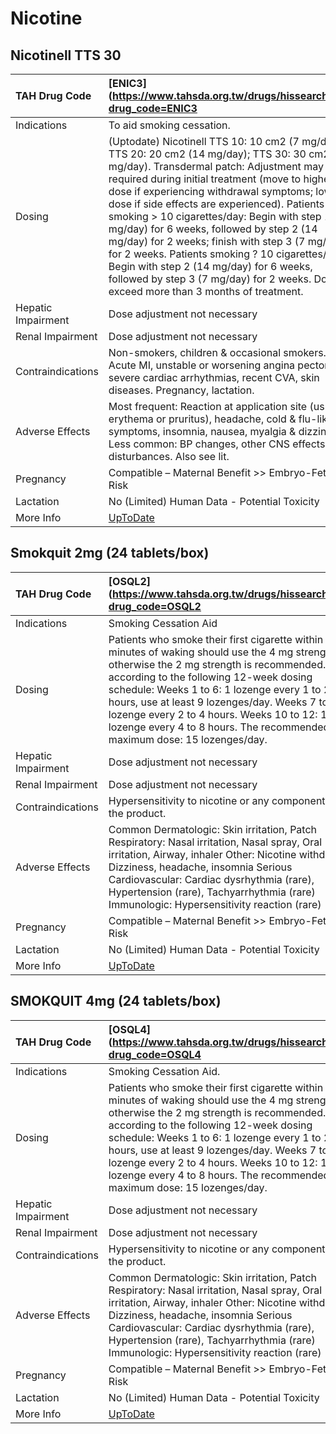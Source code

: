# Nicotine

## Nicotinell TTS 30

| TAH Drug Code      | [ENIC3](https://www.tahsda.org.tw/drugs/hissearch.php?drug_code=ENIC3                                                                                                                                                                                                                                                                                                                                                                                                                                                                                                                                                                     |
|:-------------------|:------------------------------------------------------------------------------------------------------------------------------------------------------------------------------------------------------------------------------------------------------------------------------------------------------------------------------------------------------------------------------------------------------------------------------------------------------------------------------------------------------------------------------------------------------------------------------------------------------------------------------------------|
| Indications        | To aid smoking cessation.                                                                                                                                                                                                                                                                                                                                                                                                                                                                                                                                                                                                                 |
| Dosing             | (Uptodate) Nicotinell TTS 10: 10 cm2 (7 mg/day); TTS 20: 20 cm2 (14 mg/day); TTS 30: 30 cm2 (21 mg/day). Transdermal patch: Adjustment may be required during initial treatment (move to higher dose if experiencing withdrawal symptoms; lower dose if side effects are experienced). Patients smoking > 10 cigarettes/day: Begin with step 1 (21 mg/day) for 6 weeks, followed by step 2 (14 mg/day) for 2 weeks; finish with step 3 (7 mg/day) for 2 weeks. Patients smoking ? 10 cigarettes/day: Begin with step 2 (14 mg/day) for 6 weeks, followed by step 3 (7 mg/day) for 2 weeks. Do not exceed more than 3 months of treatment. |
| Hepatic Impairment | Dose adjustment not necessary                                                                                                                                                                                                                                                                                                                                                                                                                                                                                                                                                                                                             |
| Renal Impairment   | Dose adjustment not necessary                                                                                                                                                                                                                                                                                                                                                                                                                                                                                                                                                                                                             |
| Contraindications  | Non-smokers, children & occasional smokers. Acute MI, unstable or worsening angina pectoris, severe cardiac arrhythmias, recent CVA, skin diseases. Pregnancy, lactation.                                                                                                                                                                                                                                                                                                                                                                                                                                                                 |
| Adverse Effects    | Most frequent: Reaction at application site (usually erythema or pruritus), headache, cold & flu-like symptoms, insomnia, nausea, myalgia & dizziness. Less common: BP changes, other CNS effects & GI disturbances. Also see lit.                                                                                                                                                                                                                                                                                                                                                                                                        |
| Pregnancy          | Compatible – Maternal Benefit >> Embryo-Fetal Risk                                                                                                                                                                                                                                                                                                                                                                                                                                                                                                                                                                                        |
| Lactation          | No (Limited) Human Data - Potential Toxicity                                                                                                                                                                                                                                                                                                                                                                                                                                                                                                                                                                                              |
| More Info          | [UpToDate](https://www.uptodate.com/contents/nicotine-drug-information)                                                                                                                                                                                                                                                                                                                                                                                                                                                                                                                                                                   |

## Smokquit 2mg (24 tablets/box)

| TAH Drug Code      | [OSQL2](https://www.tahsda.org.tw/drugs/hissearch.php?drug_code=OSQL2                                                                                                                                                                                                                                                                                                                                                    |
|:-------------------|:-------------------------------------------------------------------------------------------------------------------------------------------------------------------------------------------------------------------------------------------------------------------------------------------------------------------------------------------------------------------------------------------------------------------------|
| Indications        | Smoking Cessation Aid                                                                                                                                                                                                                                                                                                                                                                                                    |
| Dosing             | Patients who smoke their first cigarette within 30 minutes of waking should use the 4 mg strength; otherwise the 2 mg strength is recommended. Use according to the following 12-week dosing schedule: Weeks 1 to 6: 1 lozenge every 1 to 2 hours, use at least 9 lozenges/day. Weeks 7 to 9: 1 lozenge every 2 to 4 hours. Weeks 10 to 12: 1 lozenge every 4 to 8 hours. The recommended maximum dose: 15 lozenges/day. |
| Hepatic Impairment | Dose adjustment not necessary                                                                                                                                                                                                                                                                                                                                                                                            |
| Renal Impairment   | Dose adjustment not necessary                                                                                                                                                                                                                                                                                                                                                                                            |
| Contraindications  | Hypersensitivity to nicotine or any component of the product.                                                                                                                                                                                                                                                                                                                                                            |
| Adverse Effects    | Common Dermatologic: Skin irritation, Patch Respiratory: Nasal irritation, Nasal spray, Oral irritation, Airway, inhaler Other: Nicotine withdrawal, Dizziness, headache, insomnia Serious Cardiovascular: Cardiac dysrhythmia (rare), Hypertension (rare), Tachyarrhythmia (rare) Immunologic: Hypersensitivity reaction (rare)                                                                                         |
| Pregnancy          | Compatible – Maternal Benefit >> Embryo-Fetal Risk                                                                                                                                                                                                                                                                                                                                                                       |
| Lactation          | No (Limited) Human Data - Potential Toxicity                                                                                                                                                                                                                                                                                                                                                                             |
| More Info          | [UpToDate](https://www.uptodate.com/contents/nicotine-drug-information)                                                                                                                                                                                                                                                                                                                                                  |

## SMOKQUIT 4mg (24 tablets/box)

| TAH Drug Code      | [OSQL4](https://www.tahsda.org.tw/drugs/hissearch.php?drug_code=OSQL4                                                                                                                                                                                                                                                                                                                                                    |
|:-------------------|:-------------------------------------------------------------------------------------------------------------------------------------------------------------------------------------------------------------------------------------------------------------------------------------------------------------------------------------------------------------------------------------------------------------------------|
| Indications        | Smoking Cessation Aid.                                                                                                                                                                                                                                                                                                                                                                                                   |
| Dosing             | Patients who smoke their first cigarette within 30 minutes of waking should use the 4 mg strength; otherwise the 2 mg strength is recommended. Use according to the following 12-week dosing schedule: Weeks 1 to 6: 1 lozenge every 1 to 2 hours, use at least 9 lozenges/day. Weeks 7 to 9: 1 lozenge every 2 to 4 hours. Weeks 10 to 12: 1 lozenge every 4 to 8 hours. The recommended maximum dose: 15 lozenges/day. |
| Hepatic Impairment | Dose adjustment not necessary                                                                                                                                                                                                                                                                                                                                                                                            |
| Renal Impairment   | Dose adjustment not necessary                                                                                                                                                                                                                                                                                                                                                                                            |
| Contraindications  | Hypersensitivity to nicotine or any component of the product.                                                                                                                                                                                                                                                                                                                                                            |
| Adverse Effects    | Common Dermatologic: Skin irritation, Patch Respiratory: Nasal irritation, Nasal spray, Oral irritation, Airway, inhaler Other: Nicotine withdrawal, Dizziness, headache, insomnia Serious Cardiovascular: Cardiac dysrhythmia (rare), Hypertension (rare), Tachyarrhythmia (rare) Immunologic: Hypersensitivity reaction (rare)                                                                                         |
| Pregnancy          | Compatible – Maternal Benefit >> Embryo-Fetal Risk                                                                                                                                                                                                                                                                                                                                                                       |
| Lactation          | No (Limited) Human Data - Potential Toxicity                                                                                                                                                                                                                                                                                                                                                                             |
| More Info          | [UpToDate](https://www.uptodate.com/contents/nicotine-drug-information)                                                                                                                                                                                                                                                                                                                                                  |

